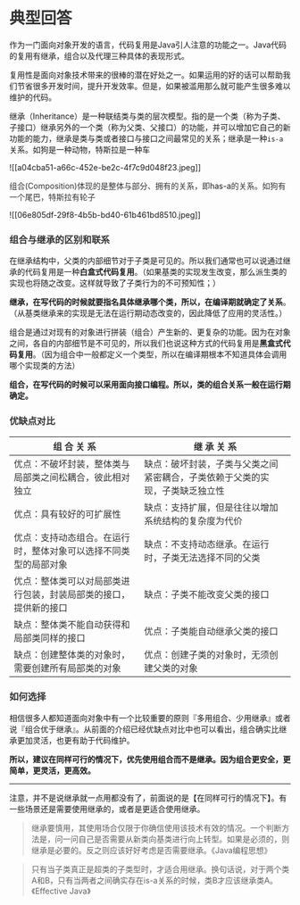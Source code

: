 # <font style="color:rgb(51, 51, 51);">典型回答</font>
作为一门面向对象开发的语言，代码复用是Java引人注意的功能之一。Java代码的复用有继承，组合以及代理三种具体的表现形式。



复用性是面向对象技术带来的很棒的潜在好处之一。如果运用的好的话可以帮助我们节省很多开发时间，提升开发效率。但是，如果被滥用那么就可能产生很多难以维护的代码。



继承（Inheritance）是一种联结类与类的层次模型。指的是一个类（称为子类、子接口）继承另外的一个类（称为父类、父接口）的功能，并可以增加它自己的新功能的能力，继承是类与类或者接口与接口之间最常见的关系；继承是一种`is-a`关系。如狗是一种动物，特斯拉是一种车

![[a04cba51-a66c-452e-be2c-4f7c9d048f23.jpeg]]





<font style="color:rgb(51, 51, 51);">组合(Composition)体现的是整体与部分、拥有的关系，即</font>has-a<font style="color:rgb(51, 51, 51);">的关系。如狗有一个尾巴，特斯拉有轮子</font>

<font style="color:rgb(51, 51, 51);"></font>

![[06e805df-29f8-4b5b-bd40-61b461bd8510.jpeg]]

### <font style="color:rgb(51, 51, 51);">组合与继承的区别和联系</font>
在继承结构中，父类的内部细节对于子类是可见的。所以我们通常也可以说通过继承的代码复用是一种**白盒式代码复用**。（如果基类的实现发生改变，那么派生类的实现也将随之改变。这样就导致了子类行为的不可预知性；）



**继承，在写代码的时候就要指名具体继承哪个类，所以，在编译期就确定了关系**。（从基类继承来的实现是无法在运行期动态改变的，因此降低了应用的灵活性。）



组合是通过对现有的对象进行拼装（组合）产生新的、更复杂的功能。因为在对象之间，各自的内部细节是不可见的，所以我们也说这种方式的代码复用是**黑盒式代码复用**。（因为组合中一般都定义一个类型，所以在编译期根本不知道具体会调用哪个实现类的方法）



**组合，在写代码的时候可以采用面向接口编程。所以，类的组合关系一般在运行期确定。**

### <font style="color:rgb(51, 51, 51);">优缺点对比</font>
| <font style="color:rgb(51, 51, 51);">组 合 关 系</font> | <font style="color:rgb(51, 51, 51);">继 承 关 系</font> |
| --- | --- |
| <font style="color:rgb(51, 51, 51);">优点：不破坏封装，整体类与局部类之间松耦合，彼此相对独立</font> | <font style="color:rgb(51, 51, 51);">缺点：破坏封装，子类与父类之间紧密耦合，子类依赖于父类的实现，子类缺乏独立性</font> |
| <font style="color:rgb(51, 51, 51);">优点：具有较好的可扩展性</font> | <font style="color:rgb(51, 51, 51);">缺点：支持扩展，但是往往以增加系统结构的复杂度为代价</font> |
| <font style="color:rgb(51, 51, 51);">优点：支持动态组合。在运行时，整体对象可以选择不同类型的局部对象</font> | <font style="color:rgb(51, 51, 51);">缺点：不支持动态继承。在运行时，子类无法选择不同的父类</font> |
| <font style="color:rgb(51, 51, 51);">优点：整体类可以对局部类进行包装，封装局部类的接口，提供新的接口</font> | <font style="color:rgb(51, 51, 51);">缺点：子类不能改变父类的接口</font> |
| <font style="color:rgb(51, 51, 51);">缺点：整体类不能自动获得和局部类同样的接口</font> | <font style="color:rgb(51, 51, 51);">优点：子类能自动继承父类的接口</font> |
| <font style="color:rgb(51, 51, 51);">缺点：创建整体类的对象时，需要创建所有局部类的对象</font> | <font style="color:rgb(51, 51, 51);">优点：创建子类的对象时，无须创建父类的对象</font> |


### <font style="color:rgb(51, 51, 51);">如何选择</font>
相信很多人都知道面向对象中有一个比较重要的原则『多用组合、少用继承』或者说『组合优于继承』。从前面的介绍已经优缺点对比中也可以看出，组合确实比继承更加灵活，也更有助于代码维护。



**所以，建议在同样可行的情况下，优先使用组合而不是继承。因为组合更安全，更简单，更灵活，更高效。**

****

注意，并不是说继承就一点用都没有了，前面说的是【在同样可行的情况下】。有一些场景还是需要使用继承的，或者是更适合使用继承。



> 继承要慎用，其使用场合仅限于你确信使用该技术有效的情况。一个判断方法是，问一问自己是否需要从新类向基类进行向上转型。如果是必须的，则继承是必要的。反之则应该好好考虑是否需要继承。《Java编程思想》
>



> 只有当子类真正是超类的子类型时，才适合用继承。换句话说，对于两个类A和B，只有当两者之间确实存在is-a关系的时候，类B才应该继承类A。《Effective Java》
>

